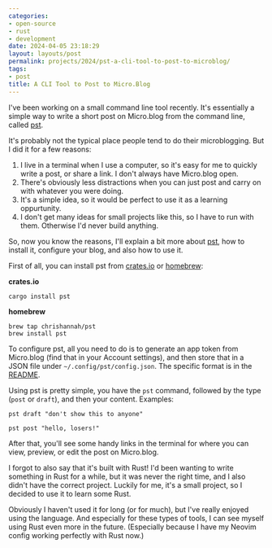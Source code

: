 ```yaml
---
categories:
- open-source
- rust
- development
date: 2024-04-05 23:18:29
layout: layouts/post
permalink: projects/2024/pst-a-cli-tool-to-post-to-microblog/
tags:
- post
title: A CLI Tool to Post to Micro.Blog
---
```


I've been working on a small command line tool recently. It's essentially a
simple way to write a short post on Micro.blog from the command line, called
[pst][pst].

It's probably not the typical place people tend to do their microblogging. But I
did it for a few reasons:

1. I live in a terminal when I use a computer, so it's easy for me to quickly
   write a post, or share a link. I don't always have Micro.blog open.
2. There's obviously less distractions when you can just post and carry on with
   whatever you were doing.
3. It's a simple idea, so it would be perfect to use it as a learning
   oppurtunity.
4. I don't get many ideas for small projects like this, so I have to run with
   them. Otherwise I'd never build anything.

So, now you know the reasons, I'll explain a bit more about [pst][pst], how to
install it, configure your blog, and also how to use it.

First of all, you can install pst from [crates.io][cc] or [homebrew][hb]:

**crates.io**

```
cargo install pst
```

**homebrew**

```
brew tap chrishannah/pst
brew install pst
```

To configure pst, all you need to do is to generate an app token from Micro.blog
(find that in your Account settings), and then store that in a JSON file under
`~/.config/pst/config.json`. The specific format is in the [README][pst].

Using pst is pretty simple, you have the `pst` command, followed by the type
(`post` or `draft`), and then your content. Examples:

```
pst draft "don't show this to anyone"

pst post "hello, losers!"
```

After that, you'll see some handy links in the terminal for where you can view,
preview, or edit the post on Micro.blog.

I forgot to also say that it's built with Rust! I'd been wanting to write
something in Rust for a while, but it was never the right time, and I also
didn't have the correct project. Luckily for me, it's a small project, so I
decided to use it to learn some Rust.

Obviously I haven't used it for long (or for much), but I've really enjoyed
using the language. And especially for these types of tools, I can see myself
using Rust even more in the future. (Especially because I have my Neovim config
working perfectly with Rust now.)


[pst]: https://github.com/chrishannah/pst
[cc]: https://crates.io/
[hb]: https://brew.sh/
